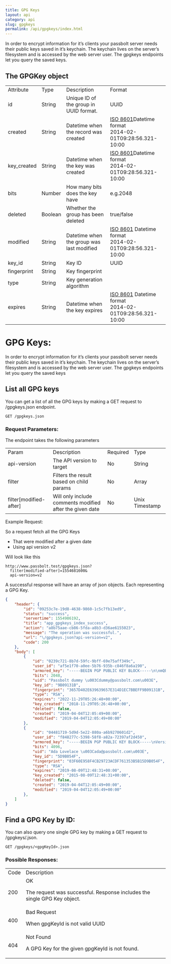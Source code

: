 ```yaml
---
title: GPG Keys
layout: api
category: api
slug: gpgkeys
permalink: /api/gpgkeys/index.html
---
```


In order to encrypt information for it’s clients your passbolt server needs their public keys saved in it’s keychain. The keychain lives on the server’s filesystem and is accessed by the web server user. The gpgkeys endpoints let you query the saved keys.

## The GPGKey object

<table class="table-parameters">
    <tbody>
        <tr>
            <td>
                Attribute
            </td>
            <td>
                Type
            </td>
            <td>
                Description
            </td>
            <td>
                Format
            </td>
        </tr>
        <tr>
            <td>
                id
            </td>
            <td>
                String
            </td>
            <td>
                Unique ID of the group in UUID format.
            </td>
            <td>
                UUID
            </td>
        </tr>
        <tr>
            <td>
                created
            </td>
            <td>
                String
            </td>
            <td>
                Datetime when the record was created
            </td>
            <td>
                <a 
                            href="https://en.wikipedia.org/wiki/ISO_8601&amp;sa=D&amp;ust=1554900189888000">ISO
                            8601</a>Datetime format<br/>
                2014-02-01T09:28:56.321-10:00
            </td>
        </tr>
        <tr>
            <td>
                key_created
            </td>
            <td>
                String
            </td>
            <td>
                Datetime when the key was created
            </td>
            <td>
                <a 
                            href="https://en.wikipedia.org/wiki/ISO_8601&amp;sa=D&amp;ust=1554900189888000">ISO
                            8601</a>Datetime format<br/>
                2014-02-01T09:28:56.321-10:00
            </td>
        </tr>
        <tr>
            <td>
                bits
            </td>
            <td>
                Number
            </td>
            <td>
                How many bits does the key have
            </td>
            <td>
                e.g.2048
            </td>
        </tr>
        <tr>
            <td>
                deleted
            </td>
            <td>
                Boolean
            </td>
            <td>
                Whether the group has been deleted
            </td>
            <td>
                true/false
            </td>
        </tr>
        <tr>
            <td>
                modified
            </td>
            <td>
                String
            </td>
            <td>
                Datetime when the group was last modified
            </td>
            <td>
                <a
                            href="https://en.wikipedia.org/wiki/ISO_8601&amp;sa=D&amp;ust=1554900189897000">ISO
                            8601</a>&nbsp;Datetime format<br/>
                2014-02-01T09:28:56.321-10:00
            </td>
        </tr>
        <tr>
            <td>
                key_id
            </td>
            <td>
                String
            </td>
            <td>
                Key ID
            </td>
            <td>
                UUID
            </td>
        </tr>
        <tr>
            <td>
                fingerprint
            </td>
            <td>
                String
            </td>
            <td>
                Key fingerprint
            </td>
            <td>
            </td>
        </tr>
        <tr>
            <td>
                type
            </td>
            <td>
                String
            </td>
            <td>
                Key generation algorithm
            </td>
            <td>
            </td>
        </tr>
        <tr>
            <td>
                expires
            </td>
            <td>
                String
            </td>
            <td>
                Datetime when the key expires
            </td>
            <td>
            <a
                            href="https://en.wikipedia.org/wiki/ISO_8601&amp;sa=D&amp;ust=1554900189897000">ISO
                            8601</a>&nbsp;Datetime format<br/>
                2014-02-01T09:28:56.321-10:00
            </td>
        </tr>
    </tbody>
</table>

# GPG Keys:

In order to encrypt information for it’s clients your passbolt server needs their public keys saved in it’s keychain. The keychain lives on the server’s filesystem and is accessed by the web server user. The gpgkeys endpoints let you query the saved keys


## List all GPG keys

You can get a list of all the GPG keys by making a GET request to /gpgkeys.json endpoint.

```
GET /gpgkeys.json
```

### Request Parameters:

The endpoint takes the following parameters


<table class="table-parameters">
  <tr>
   <td>Param
   </td>
   <td>Description
   </td>
   <td>Required
   </td>
   <td>Type
   </td>
  </tr>
  <tr>
   <td>api-version
   </td>
   <td>The API version to target
   </td>
   <td>No
   </td>
   <td>String
   </td>
  </tr>
  <tr>
   <td>filter
   </td>
   <td>Filters the result based on child params
   </td>
   <td>No
   </td>
   <td>Array
   </td>
  </tr>
  <tr>
   <td>filter[modified-after]
   </td>
   <td>Will only include comments modified after the given date
   </td>
   <td>No
   </td>
   <td>Unix Timestamp
   </td>
  </tr>
</table>


Example Request:

So a request fetch all the GPG Keys 	



*   That were modified after a given date
*   Using api version v2

Will look like this

```
http://www.passbolt.test/gpgkeys.json?
  filter[modified-after]=1554681600&
  api-version=v2
```
A successful response will have an array of json objects. Each representing a GPG Key.

```json
{
    "header": {
        "id": "09253c7e-19d8-4638-9860-1c5c7fb13ed9",
        "status": "success",
        "servertime": 1554986192,
        "title": "app_gpgkeys_index_success",
        "action": "a8b75aae-cb86-5fda-a8b3-d36ae6155023",
        "message": "The operation was successful.",
        "url": "\/gpgkeys.json?api-version=v2",
        "code": 200
    },
    "body": [
        {
            "id": "0239c721-8b7d-59fc-9bff-69e75aff349c",
            "user_id": "af5e1f70-a0ee-5b76-935b-c846f8a6a190",
            "armored_key": "-----BEGIN PGP PUBLIC KEY BLOCK-----\n\nmQENBFv\/eJgBCADDkW8IYwHmaQXWw5Dce9OzPH4N5NMuhdgli286ADBH3\/Tkfi96\n2SBtcf3sOfw0yNXlFU9F2yv9c+pAsjL+TUveTotCcKp3GflT4qCKbTTj2Vt09m8z\n8nrZUwe05szcWqnCKCh7sBGQlFG3GkiH42QQ7kqE0vuEa08eSYUhBWYsK28hBtUJ\nsXC2iP4sNymC+0DmzpdJ6DjZJUpoHnk77B1IvPAPTDo\/jFH4\/PwAMoi4khPvFjMJ\ngKq40exIL\/a60osYZN1D2KrawEjPRo3jJslrr6F2OwBJ77bTLCScHLxRmE3LOULp\nYhkHx1A6GmVzZoF0BIBTKfWk21lM9BhI7wXxABEBAAG0I1Bhc3Nib2x0IGR1bW15\nIDxkdW1teUBwYXNzYm9sdC5jb20+iQFUBBMBCAA+FiEENlfUAuY5Y5ZX4xTR7Hu+\n\/5sJExsFAlv\/eJgCGwMFCQeGH4AFCwkIBwIGFQoJCAsCBBYCAwECHgECF4AACgkQ\n7Hu+\/5sJExsefQgAkW+m4AAE1skaUol2StivuwDaO5ncpo25YC9+jg8TTRlUq7qq\ncM1Dfys+7G5leOLNrIA98e+Rv3gtlLy3UevGVRN4R3iRhV7A9bgb3o\/rQR2dVI3P\nXEkB2iKGY\/YsmayebzaMwY2rWhYrqJC4VDkAiLP7nC1xFDkBvzGvIxg\/fJWi0eiv\nNbQ\/ztZla1ZctxttNRejDyLWzDgvR0aruv2+rRbO++QzrLEXv\/NThD4Iy8diHM48\nQoVWKwKOgHNorNYi4zeBOycP6KJ3No0oOOvnQ1dMa8EUee7FEgDp9pZ7TKpcC2P0\nFEkjd4HDiLYZ0ppci0VAd4eLKddUbtEoseEYKrkBDQRb\/3iYAQgA1SxFmNm4Byys\n7MFXebJsh9TfYDcS0wnAXKy6frABFS1O\/e35djH5Emr9xKTFVQn9VouJ6jd5WDCg\noplssKLC1izItQePe2p6JLP4p+Zv23MfsluyEEjlHviT\/VOwGCYXuYjKgqrHd\/Uj\nXPKijsrLKH2BIXWB1Zt8gHxS8StL+632SXT3ZONETf7nKKnHosIxa8ATBm9Ncr1Z\naqahQmuOFqqyVw1U34vznBz8Xx009h39oKkJTymUXEzb\/rYCdo6iKLSO6NqpG2Gz\n0H8wl2q6KiG84hcSEFiJ6t9m8U9iq08PxSyV8AUaY950Pa0yI\/8AkX+yxLEXkHNF\ntbptB0fKPQARAQABiQE8BBgBCAAmFiEENlfUAuY5Y5ZX4xTR7Hu+\/5sJExsFAlv\/\neJgCGwwFCQeGH4AACgkQ7Hu+\/5sJExvluggApQcvGqkfyD4Eb115LUmi549IKKWq\n8FFf85MWoZJ0BLNpIiWLBZFIs8dC4GJYSc1TaBlqlPtaHVh4kxlMvmAWGvDJ0AiE\nGVhwE8B5T7pMkFZBIzKPpOPMxBSIue\/\/K2XzxN0yXz+Rae7wpdQlgbcHByZZPnp3\n\/9E46AOwf5WDWu9J3081jIspeoAl4XOOncVi4azCNX8iwPcJVERQnInnpqBEV9qf\nH7sFPO+a9XpBJWjB8mMJzoA3ICWzb0u5YyUpBU6LmHHCGWY+gBDaNKMbRoRUUYyK\neZOICKSe4NoPeN03QbqyJsSV1vynpafS+G+AFfbCGnj0dy6DvWldiSR6kA==\n=OtIW\n-----END PGP PUBLIC KEY BLOCK-----\n",
            "bits": 2048,
            "uid": "Passbolt dummy \u003Cdummy@passbolt.com\u003E",
            "key_id": "9B09131B",
            "fingerprint": "3657D402E639639657E314D1EC7BBEFF9B09131B",
            "type": "RSA",
            "expires": "2022-11-29T05:26:48+00:00",
            "key_created": "2018-11-29T05:26:48+00:00",
            "deleted": false,
            "created": "2019-04-04T12:05:49+00:00",
            "modified": "2019-04-04T12:05:49+00:00"
        },
        {
            "id": "04481719-5d9d-5e22-880a-a6b9270601d2",
            "user_id": "f848277c-5398-58f8-a82a-72397af2d450",
            "armored_key": "-----BEGIN PGP PUBLIC KEY BLOCK-----\nVersion: GnuPG\/MacGPG2 v2.0.22 (Darwin)\nComment: GPGTools - https:\/\/gpgtools.org\n\nmQINBFXHTB8BEADAaRMUn++WVatrw3kQK7\/6S6DvBauIYcBateuFjczhwEKXUD6T\nhLm7nOv5\/TKzCpnB5WkP+UZyfT\/+jCC2x4+pSgog46jIOuigWBL6Y9F6KkedApFK\nxnF6cydxsKxNf\/V70Nwagh9ZD4W5ujy+RCB6wYVARDKOlYJnHKWqco7anGhWYj8K\nKaDT+7yM7LGy+tCZ96HCw4AvcTb2nXF197Btu2RDWZ\/0MhO+DFuLMITXbhxgQC\/e\naA1CS6BNS7F91pty7s2hPQgYg3HUaDogTiIyth8R5Inn9DxlMs6WDXGc6IElSfhC\nnfcICao22AlM6X3vTxzdBJ0hm0RV3iU1df0J9GoM7Y7y8OieOJeTI22yFkZpCM8i\ntL+cMjWyiID06dINTRAvN2cHhaLQTfyD1S60GXTrpTMkJzJHlvjMk0wapNdDM1q3\njKZC+9HAFvyVf0UsU156JWtQBfkE1lqAYxFvMR\/ne+kI8+6ueIJNcAtScqh0LpA5\nuvPjiIjvlZygqPwQ\/LUMgxS0P7sPNzaKiWc9OpUNl4\/P3XTboMQ6wwrZ3wOmSYuh\nFN8ez51U8UpHPSsI8tcHWx66WsiiAWdAFctpeR\/ZuQcXMvgEad57pz\/jNN2JHycA\n+awesPIJieX5QmG44sfxkOvHqkB3l193yzxu\/awYRnWinH71ySW4GJepPQARAQAB\ntB9BZGEgTG92ZWxhY2UgPGFkYUBwYXNzYm9sdC5jb20+iQI9BBMBCgAnBQJVx0wf\nAhsDBQkHhh+ABQsJCAcDBRUKCQgLBRYCAwEAAh4BAheAAAoJEBNTtbFdmwVPW9AQ\nALLeVX4b3hn9qMAIDEK2e8A3IvKhHrGbcX7Sx40fRdadfWbYbkANyCSwvCFUkUYA\nHVBaZvJJatcGDyRToGyx+BQ6EV\/koO9qaZwJu6ux95wlp\/xT3\/TUYTQCfGirJmOr\neJUldqhrYAGca+vKodbZT+SFeoAQXjlqCPSr+CV8dbtx4kXrpbX8V5AJ2pw7GW+d\ne2Ja7I1cdFrejYXEJApk3\/vXbTRdLew8wrdyl1aGXLUgeKh2vRrFaXmBn+zLjmve\n3ZmPWitH2eG5QO0s8kzeXqFZytFTg4SO+yzuP3eS5DMhR\/jNjb0vdPFhmt9f+wqa\nID4rix8g3hXhBWpKxSlm712FqalHbMVueQWS24VTgHHxDK0W3FVVw9o4z2ap94Sb\nMf+uBnLYJHSa\/qIUh\/tq7+rmU5PYtj2lqn9jz33U4CcmEok+fThy8JPam3zYZaB8\n2S5MH2KQMObf\/y4LKZK\/9IvzTWWXlwxxDjPTSxTOupykDYnu+80YHhELzqla6DMB\niMpqvuCENPFqRwhjXXl\/ZOfCcxfLn+WrixXFPHI+ZzoMkJlmgiqkUXzvELUVFiev\nkFIzVhzRDhhnljESqui\/tN9d1mogvNY+dsM3b7jBi9kCeCc+rH1kWru\/dley0B8t\ngVojCUWkndKmVwVEXJT9cIEuz5DkcuI9tylE42dlZa1\/uQINBFXHTB8BEADBVmb5\nbMKAvnRBSEgYSS89F6U0eTPODAp9fbPyC46enRj2wr5RnE+Tpf8C+N094TC\/G86t\nfDERoJM4cLAZFFzvhO41Xj47hhb0cEuVvkGMArgJsA4ow3TIa3r9Zq3VSutb\/9lP\nZLeX2hE1vGSGCLwFi2sP5TB21Zijmt+WQiCVnDbK76K6NpBlJJTOjatSUMlPqbhj\nx7r5vtcsGc6QB+aueaTIHzvvSYzFN1xbPnqr+i1cgP2Ok+2StR\/Ip21D5v9urEr5\nmLE\/+MTVaLAv4WvZRRAGrM\/621YO7YX343uC1jlyQaONIgU5R7DWwhrOQXzQtMJe\n9fSQwOFfJsIRiJzbREwqxsIN5gZQ65OY2Kw6uSDFZMl+Gek\/BXdnyx5lK9pBXOLw\nverRkBoTa2wGvxHmgJFjHhcqf2DltGd19rc+QPpZvqnryWdx3EHfu3Gupj062ElV\nV4XJcEpMgi5YUScBMEsa5\/mtmU6GDaLS7NbhMurTi2yMoRQUDbEepk2trbZHf\/Pc\nCfq\/bO12Azsom00MlBoDl7v9JdStI00RCpQvdcCpJncP5SZI2QiDHPykx4gdXu3+\nTXRbccBK06BGTi1bpqKdBY0asx6F2SEfTgkjFM1JjLKRh2pRO9Rn8AfQ5AJYL6CT\n6IcooqSfz2sN6TsrWZ2\/+wPz6EUoxC4AzTyYcQARAQABiQIlBBgBCgAPBQJVx0wf\nAhsMBQkHhh+AAAoJEBNTtbFdmwVP9RwP\/R1871CX\/PXjwWmAs5q63aFL15ZOs6iw\nWg8fOR3I4ERhWLsXWItEHdHQ8YnXJ0R60HiPafLGy8mgJ8vu0c+wL\/+fBYpxWLfe\n9V66SbMFaAh+LR7H8zngoIJj9WaEClppszX0iY+PI0b+CLbc7rpvjNpqazxUmPw3\ntF4JjlkrPI5MGfaKkkrtP3pWOZhhHLa3xYVBhWIFVpnC7lQoMdcuWEJm0FhKtQxC\n7B9zeo0cC+NtBFl2aWhlOGhzNsXfQxod07DujDP657AYmypOjmWvpr+hO\/4t1kH2\n5PYxQNGnlNHpY5VodZ8oVVtt6GGHkPk\/qdh1aDLgfkkU8MxhL2WzTeohbFm7TWlV\nVxrpDGIM+j2Q4RzXfjJb4VECTKWQWX9a4vAd5cJdW+WOPGM8D7wputc4xp6AiEUR\n0Zn4ASasst4p\/rE7T9DWGR9bfzBWN9uQcRG7VzgXobUyurTXVTysP2TYl9iPLeVg\nWNe5qPiwrqqLCS0TdlAmPGWDdWAU2mfaPEdue+jjt5P7AqJWlumaMzLaLNtxkjkZ\njobTYGzEZb9omwDvejOmnuveJM2ZC2xjMvhddmCNQ1+E\/vCUgdnk33EDxvk+LStE\n+6hQdfPTc6FIhB5ygHBcNLQB\/1Txgj26reuPFKmjLWN2IVKPj2mia4lQHLub9OTl\nGkkO+pcgU1wQ\n=Zopv\n-----END PGP PUBLIC KEY BLOCK-----\n",
            "bits": 4096,
            "uid": "Ada Lovelace \u003Cada@passbolt.com\u003E",
            "key_id": "5D9B054F",
            "fingerprint": "03F60E958F4CB29723ACDF761353B5B15D9B054F",
            "type": "RSA",
            "expires": "2019-08-09T12:48:31+00:00",
            "key_created": "2015-08-09T12:48:31+00:00",
            "deleted": false,
            "created": "2019-04-04T12:05:49+00:00",
            "modified": "2019-04-04T12:05:49+00:00"
        },
    ]
}
```

## Find a GPG Key by ID:

You can also query one single GPG key by making a GET request to /gpgkeys/<gpgKeyId>.json.

```
GET /gpgkeys/<gpgKeyId>.json
```


### Possible Responses:

<table class="table-parameters">
  <tr>
   <td>Code
   </td>
   <td>Description
   </td>
  </tr>
  <tr>
   <td>200
   </td>
   <td>OK

The request was successful. Response includes the single GPG Key object.
   </td>
  </tr>
  <tr>
   <td>400
   </td>
   <td>Bad Request

When gpgKeyId is not valid UUID
   </td>
  </tr>
  <tr>
   <td>404
   </td>
   <td>Not Found

A GPG Key for the given gpgKeyId is not found.
   </td>
  </tr>
</table>